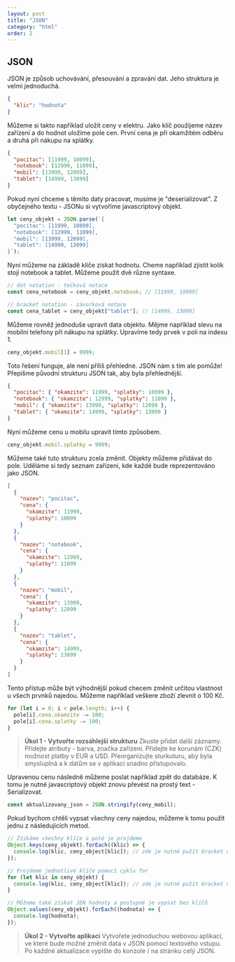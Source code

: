 ```yaml
---
layout: post
title: "JSON"
category: "html"
order: 2
---
```


## JSON

JSON je způsob uchovávání, přesouvání a zpravání dat. Jeho struktura je velmi jednoduchá.

```json
{
  "klic": "hodnota"
}
```

Můžeme si takto například uložit ceny v elektru. Jako klíč použijeme název zařízení a do hodnot uložíme pole cen. První cena je při okamžitém odběru a druhá při nákupu na splátky.

```json
{
  "pocitac": [11999, 10099],
  "notebook": [12999, 11099],
  "mobil": [13999, 12099],
  "tablet": [14999, 13099]
}
```

Pokud nyní chceme s těmito daty pracovat, musíme je "deserializovat". Z obyčejného textu - JSONu si vytvoříme javascriptový objekt.

```js
let ceny_objekt = JSON.parse(`{
  "pocitac": [11999, 10099],
  "notebook": [12999, 11099],
  "mobil": [13999, 12099],
  "tablet": [14999, 13099]
}`);
```

Nyní můžeme na základě klíče získat hodnotu. Cheme například zjistit kolik stojí notebook a tablet. Můžeme použít dvě různe syntaxe.

```js
// dot notation - tečková notace
const cena_notebook = ceny_objekt.notebook; // [11999, 10099]

// bracket notation - závorková notace
const cena_tablet = ceny_objekt["tablet"]; // [14999, 13099]
```

Můžeme rovněž jednoduše upravit data objektu. Mějme například slevu na mobilní telefony při nákupu na splátky. Upravíme tedy prvek v poli na indexu 1.

```js
ceny_objekt.mobil[1] = 9999;
```

Toto řešení funguje, ale není příliš přehledné. JSON nám s tím ale pomůže! Přepišme původní strukturu JSON tak, aby byla přehlednější.

```json
{
  "pocitac": { "okamzite": 11999, "splatky": 10099 },
  "notebook": { "okamzite": 12999, "splatky": 11099 },
  "mobil": { "okamzite": 13999, "splatky": 12099 },
  "tablet": { "okamzite": 14999, "splatky": 13099 }
}
```

Nyní můžeme cenu u mobilu upravit tímto způsobem.

```js
ceny_objekt.mobil.splatky = 9999;
```

Můžeme také tuto strukturu zcela změnit. Objekty můžeme přidávat do pole. Uděláme si tedy seznam zařízení, kde každé bude reprezentováno jako JSON.

```json
[
  {
    "nazev": "pocitac",
    "cena": {
      "okamzite": 11999,
      "splatky": 10099
    }
  },
  {
    "nazev": "notebook",
    "cena": {
      "okamzite": 12999,
      "splatky": 11099
    }
  },
  {
    "nazev": "mobil",
    "cena": {
      "okamzite": 13999,
      "splatky": 12099
    }
  },
  {
    "nazev": "tablet",
    "cena": {
      "okamzite": 14999,
      "splatky": 13099
    }
  }
]
```

Tento přístup může být výhodnější pokud checem změnit určitou vlastnost u všech prvnků najedou. Můžeme například veškere zboží zlevnit o 100 Kč.

```js
for (let i = 0; i < pole.length; i++) {
  pole[i].cena.okamzite -= 100;
  pole[i].cena.splatky -= 100;
}
```

> **Úkol 1 - Vytvořte rozsáhlejší strukturu**
> Zkuste přidat další záznamy. Přidejte atributy - barva, značka zařízení. Přidejte ke korunám (CZK) možnost platby v EUR a USD. Přeorganizujte sturkuturu, aby byla smysluplná a k datům se v aplikaci snadno přistupovalo.

Upravenou cenu následně můžeme poslat například zpět do databáze. K tomu je nutné javascriptový objekt znovu převést na prostý text - Serializovat.

```js
const aktualizovany_json = JSON.stringify(ceny_mobil);
```

Pokud bychom chtěli vypsat všechny ceny najedou, můžeme k tomu použít jednu z následujících metod.

```js
// Získáme všechny klíče a poté je projdeme
Object.keys(ceny_objekt).forEach((klic) => {
  console.log(klic, ceny_object[klic]); // zde je nutné pužít bracket notation
});

// Projdeme jednotlivé klíče pomocí cyklu for
for (let klic in ceny_objekt) {
  console.log(klic, ceny_object[klic]); // zde je nutné pužít bracket notation
}

// Můžeme také získat JEN hodnoty a postupně je vypsat bez klíčů
Object.values(ceny_objekt).forEach((hodnota) => {
  console.log(hodnota);
});
```

> **Úkol 2 - Vytvořte aplikaci**
> Vytvořete jednoduchou webovou aplikaci, ve které bude možné změnit data v JSON pomocí textového vstupu. Po každné aktualizace vypište do konzole / na stránku celý JSON.
